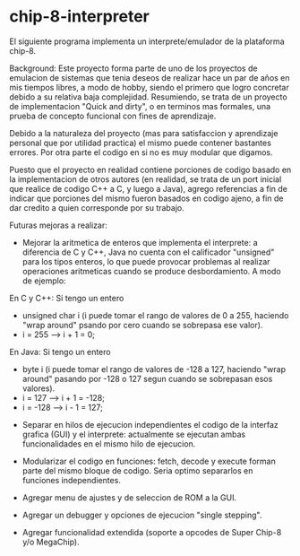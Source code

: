 # chip-8-interpreter

El siguiente programa implementa un interprete/emulador de la plataforma chip-8.

Background:
Este proyecto forma parte de uno de los proyectos de emulacion de sistemas que tenia deseos de realizar hace un par de años en mis tiempos libres, a modo de hobby, siendo el primero que logro concretar debido a su relativa baja complejidad. Resumiendo, se trata de un proyecto de implementacion "Quick and dirty", o en terminos mas formales, una prueba de concepto funcional con fines de aprendizaje.

Debido a la naturaleza del proyecto (mas para satisfaccion y aprendizaje personal que por utilidad practica) el mismo puede contener bastantes errores. Por otra parte el codigo en si no es muy modular que digamos.

Puesto que el proyecto en realidad contiene porciones de codigo basado en la implementacion de otros autores (en realidad, se trata de un port inicial que realice de codigo C++ a C, y luego a Java), agrego referencias a fin de indicar que porciones del mismo fueron basados en codigo ajeno, a fin de dar credito a quien corresponde por su trabajo.

Futuras mejoras a realizar:

* Mejorar la aritmetica de enteros que implementa el interprete: a diferencia de C y C++, Java no cuenta con el calificador "unsigned" para los tipos enteros, lo que puede provocar problemas al realizar operaciones aritmeticas cuando se produce desbordamiento. A modo de ejemplo:

 En C y C++: Si tengo un entero
-   unsigned char i (i puede tomar el rango de valores de 0 a 255, haciendo "wrap around" psando por cero cuando se sobrepasa ese valor).
-   i = 255 --> i + 1 = 0;

 En Java: Si tengo un entero
-   byte i (i puede tomar el rango de valores de -128 a 127, haciendo "wrap around" pasando por -128 o 127 segun cuando se sobrepasan esos valores).
-   i = 127 --> i + 1 = -128;
-   i = -128 --> i - 1 = 127;

* Separar en hilos de ejecucion independientes el codigo de la interfaz grafica (GUI) y el interprete: actualmente se ejecutan ambas funcionalidades en el mismo hilo de ejecucion.

* Modularizar el codigo en funciones: fetch, decode y execute forman parte del mismo bloque de codigo. Seria optimo separarlos en funciones independientes.

* Agregar menu de ajustes y de seleccion de ROM a la GUI.
* Agregar un debugger y opciones de ejecucion "single stepping".
* Agregar funcionalidad extendida (soporte a opcodes de Super Chip-8 y/o MegaChip).
